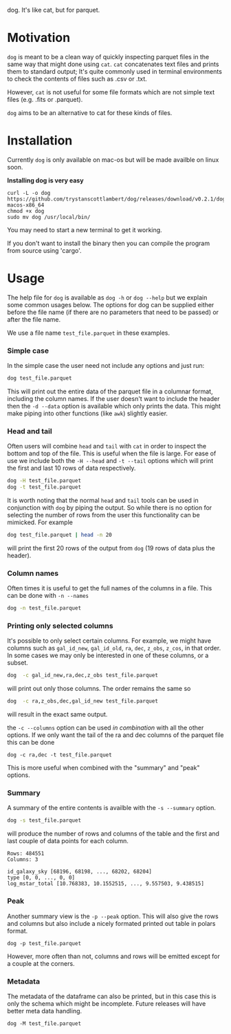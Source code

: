 dog. It's like cat, but for parquet.

# Motivation
`dog` is meant to be a clean way of quickly inspecting parquet files in the same way that might done using `cat`. `cat` concatenates text files and prints them to standard output; It's quite commonly used in terminal environments to check the contents of files such as .csv or .txt.

However, `cat` is not useful for some file formats which are not simple text files (e.g. .fits or .parquet). 

`dog` aims to be an alternative to cat for these kinds of files. 

# Installation	
Currently `dog` is only available on mac-os but will be made availble on linux soon. 

**Installing dog is very easy**
```
curl -L -o dog https://github.com/trystanscottlambert/dog/releases/download/v0.2.1/dog-macos-x86_64
chmod +x dog
sudo mv dog /usr/local/bin/
```

You may need to start a new terminal to get it working.

If you don't want to install the binary then you can compile the program from source using 'cargo'. 

# Usage

The help file for `dog` is available as `dog -h` or `dog --help` but we explain some common usages below. The options for dog can be supplied either before the file name (if there are no parameters that need to be passed) or after the file name.

We use a file name `test_file.parquet` in these examples. 

### Simple case
In the simple case the user need not include any options and just run:

```bash
dog test_file.parquet
```
This will print out the entire data of the parquet file in a columnar format, including the column names. If the user doesn't want to include the header then the `-d --data` option is available which only prints the data. This might make piping into other functions (like `awk`) slightly easier.

### Head and tail
Often users will combine `head` and `tail` with `cat` in order to inspect the bottom and top of the file. This is useful when the file is large. For ease of use we include both the `-H --head` and `-t --tail` options which will print the first and last 10 rows of data respectively. 
```bash
dog -H test_file.parquet
dog -t test_file.parquet
```
It is worth noting that the normal `head` and `tail` tools can be used in conjunction with `dog` by piping the output. So while there is no option for selecting the number of rows from the user this functionality can be mimicked. For example

```bash
dog test_file.parquet | head -n 20
```
will print the first 20 rows of the output from `dog` (19 rows of data plus the header).



### Column names
Often times it is useful to get the full names of the columns in a file. This can be done with `-n --names`
```bash
dog -n test_file.parquet
```

### Printing only selected columns
It's possible to only select certain columns. For example, we might have columns such as `gal_id_new`, `gal_id_old`, `ra`, `dec`, `z_obs`, `z_cos`, in that order. In some cases we may only be interested in one of these columns, or a subset. 

```bash
dog  -c gal_id_new,ra,dec,z_obs test_file.parquet
```

will print out only those columns. The order remains the same so
```bash
dog  -c ra,z_obs,dec,gal_id_new test_file.parquet
```
will result in the exact same output.

the `-c --columns` option can be used *in combination* with all the other options. If we only want the tail of the ra and dec columns of the parquet file this can be done 
```
dog -c ra,dec -t test_file.parquet
```

This is more useful when combined with the "summary" and "peak" options.

### Summary
A summary of the entire contents is availble with the `-s --summary` option. 

```bash
dog -s test_file.parquet
```

will produce the number of rows and columns of the table and the first and last couple of data points for each column. 
```
Rows: 484551
Columns: 3

id_galaxy_sky [68196, 68198, ..., 68202, 68204]
type [0, 0, ..., 0, 0]
log_mstar_total [10.768383, 10.1552515, ..., 9.557503, 9.438515]
```

### Peak
Another summary view is the `-p --peak` option. This will also give the rows and columns but also include a nicely formated printed out table in polars format.
```
dog -p test_file.parquet
```
However, more often than not, columns and rows will be emitted except for a couple at the corners.

### Metadata
The metadata of the dataframe can also be printed, but in this case this is only the schema which might be incomplete. Future releases will have better meta data handling.
```
dog -M test_file.parquet
```

